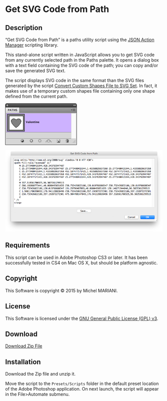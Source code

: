 # Get SVG Code from Path

## Description

“Get SVG Code from Path” is a paths utility script using the [JSON Action Manager](/JSON-Action-Manager) scripting library.

This stand-alone script written in JavaScript allows you to get SVG code from any currently selected path in the Paths palette. It opens a dialog box with a text field containing the SVG code of the path; you can copy and/or save the generated SVG text.

The script displays SVG code in the same format than the SVG files generated by the script [Convert Custom Shapes File to SVG Set](/Utility-Scripts/Convert-Custom-Shapes-File-to-SVG-Set). In fact, it makes use of a temporary custom shapes file containing only one shape defined from the current path.

![Paths Palette | Selected Path](images/Paths-Palette-Selected-Path.png)

![Get SVG Code from Path Dialog (Mac OS X)](images/Get-SVG-Code-from-Path-Dialog-Mac-OS-X.png)

## Requirements

This script can be used in Adobe Photoshop CS3 or later. It has been successfully tested in CS4 on Mac OS X, but should be platform agnostic.

## Copyright

This Software is copyright © 2015 by Michel MARIANI.

## License

This Software is licensed under the [GNU General Public License (GPL) v3](https://www.gnu.org/licenses/gpl.html).

## Download

[Download Zip File](/Downloads/Get-SVG-Code-from-Path-1.1.zip)

## Installation

Download the Zip file and unzip it.

Move the script to the `Presets/Scripts` folder in the default preset location of the Adobe Photoshop application. On next launch, the script will appear in the File>Automate submenu.

